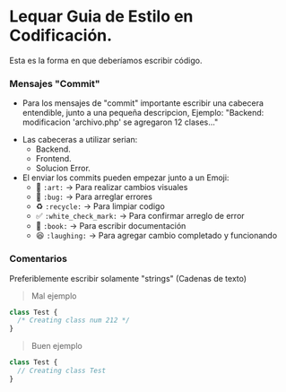 # Lequar Guia de Estilo en Codificación.
Esta es la forma en que deberíamos escribir código.

### Mensajes "Commit"

* Para los mensajes de "commit" importante escribir una cabecera entendible, junto a una pequeña descripcion, Ejemplo: "Backend: modificacion 'archivo.php' se agregaron 12 clases..."
- Las cabeceras a utilizar serian:
   * Backend.
   * Frontend.
   * Solucion Error.
- El enviar los commits pueden empezar junto a un Emoji:
   * :art: `:art:` -> Para realizar cambios visuales
   * :bug: `:bug:` -> Para arreglar errores
   * :recycle: `:recycle:` -> Para limpiar codigo 
   * :white_check_mark: `:white_check_mark:` -> Para confirmar arreglo de error
   * :book: `:book:` -> Para escribir documentación
   * :laughing: `:laughing:` -> Para agregar cambio completado y funcionando

### Comentarios

Preferiblemente escribir solamente "strings" (Cadenas de texto)

> Mal ejemplo

```php
class Test {
  /* Creating class num 212 */
}
```

> Buen ejemplo

```php
class Test {
  // Creating class Test
}
```
